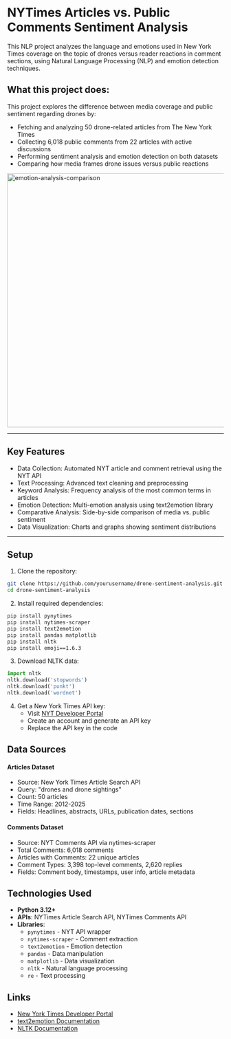 # NYTimes Articles vs. Public Comments Sentiment Analysis

This NLP project analyzes the language and emotions used in New York Times coverage on the topic of drones versus reader reactions in comment sections, using Natural Language Processing (NLP) and emotion detection techniques.

## What this project does:

This project explores the difference between media coverage and public sentiment regarding drones by:

- Fetching and analyzing 50 drone-related articles from The New York Times
- Collecting 6,018 public comments from 22 articles with active discussions
- Performing sentiment analysis and emotion detection on both datasets
- Comparing how media frames drone issues versus public reactions

<img width="960" height="591" alt="emotion-analysis-comparison" src="https://github.com/user-attachments/assets/b3aa86e5-bafc-4ea8-a7ea-1384d8856127" /> 

---

## Key Features

- Data Collection: Automated NYT article and comment retrieval using the NYT API
- Text Processing: Advanced text cleaning and preprocessing
- Keyword Analysis: Frequency analysis of the most common terms in articles
- Emotion Detection: Multi-emotion analysis using text2emotion library
- Comparative Analysis: Side-by-side comparison of media vs. public sentiment
- Data Visualization: Charts and graphs showing sentiment distributions

---

## Setup 

1. Clone the repository:
```bash
git clone https://github.com/yourusername/drone-sentiment-analysis.git
cd drone-sentiment-analysis
```

2. Install required dependencies:
```bash
pip install pynytimes
pip install nytimes-scraper
pip install text2emotion
pip install pandas matplotlib
pip install nltk
pip install emoji==1.6.3
```

3. Download NLTK data:
```python
import nltk
nltk.download('stopwords')
nltk.download('punkt')
nltk.download('wordnet')
```

4. Get a New York Times API key:
   - Visit [NYT Developer Portal](https://developer.nytimes.com/)
   - Create an account and generate an API key
   - Replace the API key in the code

## Data Sources

#### Articles Dataset

- Source: New York Times Article Search API
- Query: "drones and drone sightings"
- Count: 50 articles
- Time Range: 2012-2025
- Fields: Headlines, abstracts, URLs, publication dates, sections

#### Comments Dataset

- Source: NYT Comments API via nytimes-scraper
- Total Comments: 6,018 comments
- Articles with Comments: 22 unique articles
- Comment Types: 3,398 top-level comments, 2,620 replies
- Fields: Comment body, timestamps, user info, article metadata

## Technologies Used

- **Python 3.12+**
- **APIs**: NYTimes Article Search API, NYTimes Comments API
- **Libraries**: 
  - `pynytimes` - NYT API wrapper
  - `nytimes-scraper` - Comment extraction
  - `text2emotion` - Emotion detection
  - `pandas` - Data manipulation
  - `matplotlib` - Data visualization
  - `nltk` - Natural language processing
  - `re` - Text processing

## Links

- [New York Times Developer Portal](https://developer.nytimes.com/)
- [text2emotion Documentation](https://pypi.org/project/text2emotion/)
- [NLTK Documentation](https://www.nltk.org/)

